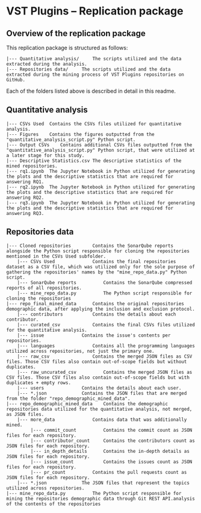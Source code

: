 # VST Plugins – Replication package

## Overview of the replication package

This replication package is structured as follows:

    |--- Quantitative analysis/		The scripts utilized and the data extracted during the analysis.
    |--- Repositories data/		The scripts utilized and the data extracted during the mining process of VST Plugins repositories on GitHub.

Each of the folders listed above is described in detail in this readme.

## Quantitative analysis

    |--- CSVs Used	Contains the CSVs files utilized for quantitative analysis.   
    |--- Figures	Contains the figures outputted from the "quantitative_analysis_script.py" Python script.
    |--- Output CSVs	Contains additional CSVs files outputted from the "quantitative_analysis_script.py" Python script, that were utilized at a later stage for this study.
    |--- Descriptive Statistics.csv	The descriptive statistics of the mined repositories.
    |--- rq1.ipynb	The Jupyter Notebook in Python utilized for generating the plots and the descriptive statistics that are required for answering RQ1.
    |--- rq2.ipynb	The Jupyter Notebook in Python utilized for generating the plots and the descriptive statistics that are required for answering RQ2.
    |--- rq3.ipynb	The Jupyter Notebook in Python utilized for generating the plots and the descriptive statistics that are required for answering RQ3.


## Repositories data
  
	|--- Cloned repositories		Contains the SonarQube reports alongside the Python script responsible for cloning the repositories mentioned in the CSVs Used subfolder. 
        |--- CSVs Used				Contains the final repositories dataset as a CSV file, which was utilized only for the sole purpose of gathering the repositories' names by the "mine_repo_data.py" Python script.
        |--- SonarQube reports			Contains the SonarQube compressed reports of all repositories. 
        |--- mine_repo_data.py			The Python script responsible for cloning the repositories
	|--- repo_final_mined_data		Contains the original repositories demographic data, after applying the inclusion and exclusion protocol.
        |--- contributors			Contains the details about each contributor.
        |--- curated_csv			Contains the final CSVs files utilized for the quantitative analysis.
        |--- issue				Contains the issue's contents per repositories.
        |--- languages				Contains all the programming languages utilized across repositories, not just the primary one.
        |--- raw_csv				Contains the merged JSON files as CSV files. Those CSV files also contain out-of-scope fields but without duplicates.
        |--- raw_uncurated_csv			Contains the merged JSON files as CSV files. Those CSV files also contain out-of-scope fields but with duplicates + empty rows.
        |--- users				Contains the details about each user.
        |--- *.json				Contains the JSON files that are merged from the folder "repo_demographic_mined_data".
	|--- repo_demographic_mined_data	Contains the demographic repositories data utilized for the quantitative analysis, not merged, as JSON files.
        |--- more_data				Contains data that was additionally mined.
             |--- commit_count			Contains the commit count as JSON files for each repository.
             |--- contributor_count		Contains the contributors count as JSON files for each repository.
             |--- in_depth_details		Contains the in-depth details as JSON files for each repository.
             |--- issue_count			Contains the issues count as JSON files for each repository.
             |--- pr_count			Contains the pull requests count as JSON files for each repository.
        |--- *.json				The JSON files that represent the topics utilized across repositories.
	|--- mine_repo_data.py			The Python script responsible for mining the repositories demographic data through Git REST API.analysis of the contents of the repositories
